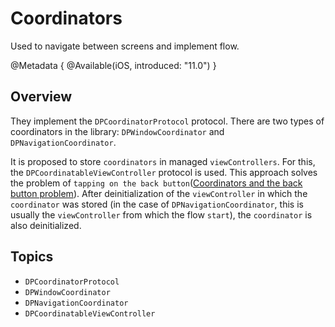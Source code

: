 # Coordinators

Used to navigate between screens and implement flow.

@Metadata {
    @Available(iOS, introduced: "11.0")
}

## Overview

They implement the ``DPCoordinatorProtocol`` protocol. There are two types of coordinators in the library: ``DPWindowCoordinator`` and ``DPNavigationCoordinator``.

It is proposed to store `coordinators` in managed `viewControllers`. For this, the ``DPCoordinatableViewController`` protocol is used. This approach solves the problem of `tapping on the back button`([Coordinators and the back button problem](https://medium.com/codex/coordinators-the-back-button-and-how-to-solve-it-d336877a6d29)). 
After deinitialization of the `viewController` in which the `coordinator` was stored (in the case of ``DPNavigationCoordinator``, this is usually the `viewController` from which the flow `start`), the `coordinator` is also deinitialized.

## Topics
- ``DPCoordinatorProtocol``
- ``DPWindowCoordinator``
- ``DPNavigationCoordinator``
- ``DPCoordinatableViewController``
